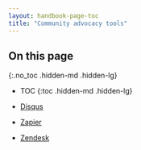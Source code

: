 ```yaml
---
layout: handbook-page-toc
title: "Community advocacy tools"
---
```


## On this page
{:.no_toc .hidden-md .hidden-lg}

- TOC
{:toc .hidden-md .hidden-lg}

- [Disqus](/handbook/marketing/community-relations/community-advocacy/tools/disqus)
- [Zapier](/handbook/marketing/community-relations/community-advocacy/tools/zapier)
- [Zendesk](/handbook/marketing/community-relations/community-advocacy/tools/zendesk)
